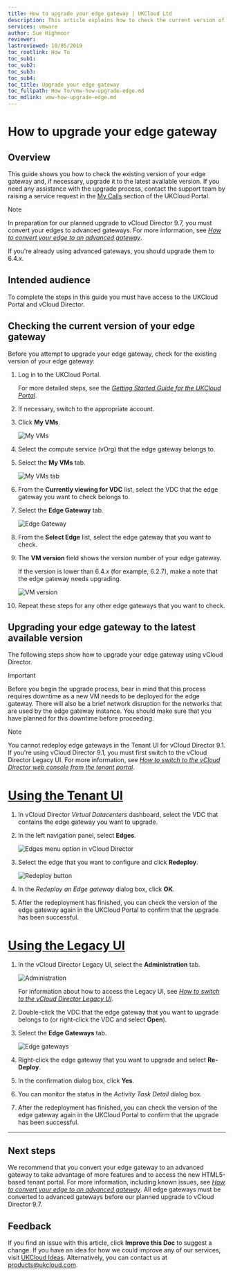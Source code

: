 ```yaml
---
title: How to upgrade your edge gateway | UKCloud Ltd
description: This article explains how to check the current version of your edge gateway and upgrade to the latest version
services: vmware
author: Sue Highmoor
reviewer: 
lastreviewed: 10/05/2019
toc_rootlink: How To
toc_sub1: 
toc_sub2:
toc_sub3:
toc_sub4:
toc_title: Upgrade your edge gateway
toc_fullpath: How To/vmw-how-upgrade-edge.md
toc_mdlink: vmw-how-upgrade-edge.md
---
```


# How to upgrade your edge gateway

## Overview

This guide shows you how to check the existing version of your edge gateway and, if necessary, upgrade it to the latest available version. If you need any assistance with the upgrade process, contact the support team by raising a service request in the [My Calls](https://portal.ukcloud.com/support/my_calls) section of the UKCloud Portal.

> [!NOTE]
> In preparation for our planned upgrade to vCloud Director 9.7, you must convert your edges to advanced gateways. For more information, see [*How to convert your edge to an advanced gateway*](vmw-how-convert-edge.md).
>
> If you're already using advanced gateways, you should upgrade them to 6.4.*x*.

## Intended audience

To complete the steps in this guide you must have access to the UKCloud Portal and vCloud Director.

## Checking the current version of your edge gateway

Before you attempt to upgrade your edge gateway, check for the existing version of your edge gateway:

1. Log in to the UKCloud Portal.

    For more detailed steps, see the [*Getting Started Guide for the UKCloud Portal*](../portal/ptl-gs.md).

2. If necessary, switch to the appropriate account.

3. Click **My VMs**.

    ![My VMs](images/upgrade-image-1.png)

4. Select the compute service (vOrg) that the edge gateway belongs to.

5. Select the **My VMs** tab.

   ![My VMs tab](images/upgrade-image-2.png)

6. From the **Currently viewing for VDC** list, select the VDC that the edge gateway you want to check belongs to.

7. Select the **Edge Gateway** tab.

   ![Edge Gateway](images/upgrade-image-3.png)

8. From the **Select Edge** list, select the edge gateway that you want to check.

9. The **VM version** field shows the version number of your edge gateway.

    If the version is lower than 6.4.*x* (for example, 6.2.7), make a note that the edge gateway needs upgrading.

   ![VM version](images/upgrade-image-4.png)

10. Repeat these steps for any other edge gateways that you want to check.

## Upgrading your edge gateway to the latest available version

The following steps show how to upgrade your edge gateway using vCloud Director.

> [!IMPORTANT]
> Before you begin the upgrade process, bear in mind that this process requires downtime as a new VM needs to be deployed for the edge gateway. There will also be a brief network disruption for the networks that are used by the edge gateway instance. You should make sure that you have planned for this downtime before proceeding.

> [!NOTE]
> You cannot redeploy edge gateways in the Tenant UI for vCloud Director 9.1. If you're using vCloud Director 9.1, you must first switch to the vCloud Director Legacy UI. For more information, see [*How to switch to the vCloud Director web console from the tenant portal*](vmw-how-switch-web-console.md).

# [Using the Tenant UI](#tab/tabid-1)

1. In vCloud Director *Virtual Datacenters* dashboard, select the VDC that contains the edge gateway you want to upgrade.

2. In the left navigation panel, select **Edges**.

    ![Edges menu option in vCloud Director](images/vmw-vcd91-mnu-edges.png)

3. Select the edge that you want to configure and click **Redeploy**.

    ![Redeploy button](images/vmw-vcd-btn-redeploy.png)

4. In the *Redeploy an Edge gateway* dialog box, click **OK**.

5. After the redeployment has finished, you can check the version of the edge gateway again in the UKCloud Portal to confirm that the upgrade has been successful.

# [Using the Legacy UI](#tab/tabid-2)

1. In the vCloud Director Legacy UI, select the **Administration** tab.

    ![Administration](images/upgrade-image-8.png)

    For information about how to access the Legacy UI, see [*How to switch to the vCloud Director Legacy UI*](vmw-how-switch-web-console.md).

2. Double-click the VDC that the edge gateway that you want to upgrade belongs to (or right-click the VDC and select **Open**).

3. Select the **Edge Gateways** tab.

    ![Edge gateways](images/upgrade-image-9.png)

4. Right-click the edge gateway that you want to upgrade and select **Re-Deploy**.

5. In the confirmation dialog box, click **Yes**.

6. You can monitor the status in the *Activity Task Detail* dialog box.

7. After the redeployment has finished, you can check the version of the edge gateway again in the UKCloud Portal to confirm that the upgrade has been successful.

***

## Next steps

We recommend that you convert your edge gateway to an advanced gateway to take advantage of more features and to access the new HTML5-based tenant portal. For more information, including known issues, see [*How to convert your edge to an advanced gateway*](vmw-how-convert-edge.md). All edge gateways must be converted to advanced gateways before our planned upgrade to vCloud Director 9.7.

## Feedback

If you find an issue with this article, click **Improve this Doc** to suggest a change. If you have an idea for how we could improve any of our services, visit [UKCloud Ideas](https://ideas.ukcloud.com). Alternatively, you can contact us at <products@ukcloud.com>.
